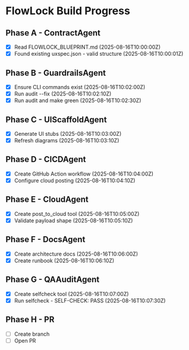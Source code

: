 # FlowLock Build Progress

## Phase A - ContractAgent
- [x] Read FLOWLOCK_BLUEPRINT.md (2025-08-16T10:00:00Z)
- [x] Found existing uxspec.json - valid structure (2025-08-16T10:00:01Z)

## Phase B - GuardrailsAgent
- [x] Ensure CLI commands exist (2025-08-16T10:02:00Z)
- [x] Run audit --fix (2025-08-16T10:02:10Z)
- [x] Run audit and make green (2025-08-16T10:02:30Z)

## Phase C - UIScaffoldAgent
- [x] Generate UI stubs (2025-08-16T10:03:00Z)
- [x] Refresh diagrams (2025-08-16T10:03:10Z)

## Phase D - CICDAgent
- [x] Create GitHub Action workflow (2025-08-16T10:04:00Z)
- [x] Configure cloud posting (2025-08-16T10:04:10Z)

## Phase E - CloudAgent
- [x] Create post_to_cloud tool (2025-08-16T10:05:00Z)
- [x] Validate payload shape (2025-08-16T10:05:10Z)

## Phase F - DocsAgent
- [x] Create architecture docs (2025-08-16T10:06:00Z)
- [x] Create runbook (2025-08-16T10:06:10Z)

## Phase G - QAAuditAgent
- [x] Create selfcheck tool (2025-08-16T10:07:00Z)
- [x] Run selfcheck - SELF-CHECK: PASS (2025-08-16T10:07:30Z)

## Phase H - PR
- [ ] Create branch
- [ ] Open PR
